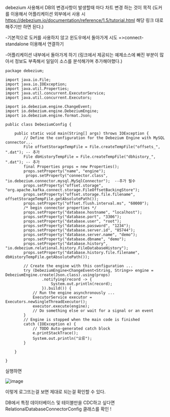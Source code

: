 debezium 사용해서  DB의 변경사항이 발생할때 마다 차트 변경 하는 것이 목적 
(도커를 이용해서 어플리케이션 외부에서 사용 시 https://debezium.io/documentation/reference/1.5/tutorial.html 해당 링크 대로 해주기만 하면 된다.)

-기본적으로 도커를 사용하지 않고 윈도우에서 돌아가게 시도 
  =>connect-standalone 이용해서 연결하기




-어플리케이션 내부에서 돌아가게 하기 (링크에서 제공되는 예제소스에 빠진 부분이 많아서 정보도 부족해서 일일이 소스를 분석해가며 추가해야했다.)
```
package debezium;

import java.io.File;
import java.io.IOException;
import java.util.Properties;
import java.util.concurrent.ExecutorService;
import java.util.concurrent.Executors;

import io.debezium.engine.ChangeEvent;
import io.debezium.engine.DebeziumEngine;
import io.debezium.engine.format.Json;

public class DebeziumConfig {
	
	public static void main(String[] args) throws IOException {
		// Define the configuration for the Debezium Engine with MySQL connector...
		File offsetStorageTempFile = File.createTempFile("offsets_", ".dat"); -- 추가
        File dbHistoryTempFile = File.createTempFile("dbhistory_", ".dat"); -- 추가
		final Properties props = new Properties();
		props.setProperty("name", "engine");
		 props.setProperty("connector.class", "io.debezium.connector.mysql.MySqlConnector");  --추가 필수
		props.setProperty("offset.storage", "org.apache.kafka.connect.storage.FileOffsetBackingStore");
		props.setProperty("offset.storage.file.filename", offsetStorageTempFile.getAbsolutePath());
		props.setProperty("offset.flush.interval.ms", "60000");
		/* begin connector properties */
		props.setProperty("database.hostname", "localhost");
		props.setProperty("database.port", "3306");
		props.setProperty("database.user", "root");
		props.setProperty("database.password", "1234");
		props.setProperty("database.server.id", "85744");
		props.setProperty("database.server.name", "demo");
		props.setProperty("database.dbname", "demo");
		props.setProperty("database.history", "io.debezium.relational.history.FileDatabaseHistory");
		props.setProperty("database.history.file.filename", dbHistoryTempFile.getAbsolutePath());

		// Create the engine with this configuration ...
		try (DebeziumEngine<ChangeEvent<String, String>> engine = DebeziumEngine.create(Json.class).using(props)
				.notifying(record -> {
					System.out.println(record);
				}).build()) {
			// Run the engine asynchronously ...
			ExecutorService executor = Executors.newSingleThreadExecutor();
			executor.execute(engine);
			// Do something else or wait for a signal or an event
		}
		// Engine is stopped when the main code is finished
		catch (IOException e) {
			// TODO Auto-generated catch block
			e.printStackTrace();
			System.out.println("오류");
		}

	}

}

```
실행하면  

![image](https://github.com/2nho/personal-study/assets/97571604/cb241399-4073-4bb6-979b-9d38116efb90)

이렇게 로그뜨는걸 보면 제대로 되는걸 확인할 수 있다.


DB에서 특정 데이터베이스 및 테이블만을 CDC하고 싶다면 RelationalDatabaseConnectorConfig 클래스를 확인 !

